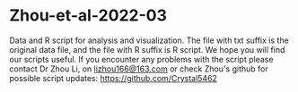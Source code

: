 # Zhou-et-al-2022-03
Data and R script for analysis and visualization. The file with txt suffix is the original data file, and the file with R suffix is R script.
We hope you will find our scripts useful. If you encounter any problems with the script please contact Dr Zhou Li, on lizhou166@163.com or check Zhou's github for possible script updates: https://github.com/Crystal5462
